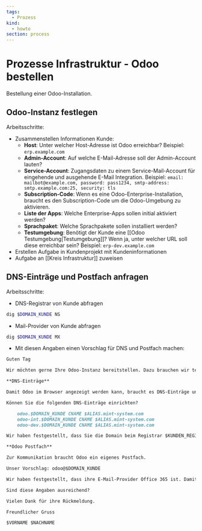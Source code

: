 ```yaml
---
tags:
  - Prozess
kind:
  - howto
section: process
---
```


# Prozesse Infrastruktur - Odoo bestellen

Bestellung einer Odoo-Installation.

## Odoo-Instanz festlegen

Arbeitsschritte:

- Zusammenstellen Informationen Kunde:
  - **Host**: Unter welcher Host-Adresse ist Odoo erreichbar? Beispiel: `erp.example.com`
  - **Admin-Account**: Auf welche E-Mail-Adresse soll der Admin-Account lauten?
  - **Service-Account**: Zugangsdaten zu einem Service-Mail-Account für eingehende und ausgehende E-Mail Integration. Beispiel: `email: mailbot@example.com, password: pass1234, smtp-address: smtp.example.com:25, security: tls`
  - **Subscription-Code**: Wenn es eine Odoo-Enterprise-Installation, braucht es den Subscription-Code um die Odoo-Umgebung zu aktivieren.
  - **Liste der Apps**: Welche Enterprise-Apps sollen initial aktiviert werden?
  - **Sprachpaket**: Welche Sprachpakete sollen installiert werden?
  - **Testumgebung**: Benötigt der Kunde eine [[Odoo Testumgebung|Testumgebung]]? Wenn ja, unter welcher URL soll diese erreichbar sein? Beispiel: `erp-dev.example.com`
- Erstellen Aufgabe in Kundenprojekt mit Kundeninformationen
- Aufgabe an [[Kreis Infrastruktur]] zuweisen

## DNS-Einträge und Postfach anfragen

Arbeitsschritte:

- DNS-Registrar von Kunde abfragen

```bash
dig $DOMAIN_KUNDE NS
```

- Mail-Provider von Kunde abfragen

```bash
dig $DOMAIN_KUNDE MX
```

- Mit diesen Angaben einen Vorschlag für DNS und Postfach machen:

```markdown
Guten Tag

Wir möchten gerne Ihre Odoo-Instanz bereitstellen. Dazu brauchen wir technische Konfigurationen von ihrer Seite.

**DNS-Einträge**

Damit Odoo im Browser angezeigt werden kann, braucht es DNS-Einträge unter ihrer Domäne $DOMAIN_KUNDE.

Können Sie die folgenden DNS-Einträge einrichten?

    odoo.$DOMAIN_KUNDE CNAME $ALIAS.mint-system.com
    odoo-int.$DOMAIN_KUNDE CNAME $ALIAS.mint-system.com
    odoo-dev.$DOMAIN_KUNDE CNAME $ALIAS.mint-system.com

Wir haben festgestellt, dass Sie die Domain beim Registrar $KUNDEN_REGISTRAR verwalten. Sie können dort die DNS-Einträge erstellen.

**Odoo Postfach**

Zur Kommunikation braucht Odoo ein eigenes Postfach.

Unser Vorschlag: odoo@$DOMAIN_KUNDE

Wir haben festgestellt, dass ihre E-Mail-Provider Office 365 ist. Damit Odoo das Postfach verwenden kann, muss Odoo als OAuth-App registriert werden: https://www.odoo-wiki.org/settings-oauth.html#odoo-als-oauth-app-auf-azure-registrieren

Sind diese Angaben ausreichend?

Vielen Dank für ihre Rückmeldung.

Freundlicher Gruss

$VORNAME $NACHNAME
```
